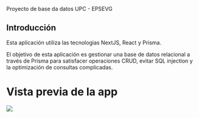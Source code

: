Proyecto de base da datos UPC - EPSEVG
## Introducción
Esta aplicación utiliza las tecnologias NextJS, React y Prisma.

El objetivo de esta aplicación es gestionar una base de datos relacional a través de Prisma para satisfacer operaciones CRUD, evitar SQL injection y la optimización de consultas complicadas.

# Vista previa de la app

![](https://imgur.com/a/SVx36ZE)

